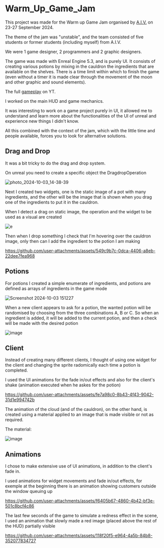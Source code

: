 # Warm_Up_Game_Jam
 
This project was made for the Warm up Game Jam organised by [A.I.V.](https://www.aiv01.it/) on 23-27 September 2024.

The theme of the jam was "unstable", and the team consisted of five students or former students (including myself) from A.I.V. 

We were 1 game designer, 2 programmers and 2 graphic designers.

The game was made with Enreal Engine 5.3, and is purely UI. It consists of creating various potions by mixing in the cauldron the ingredients that are available on the shelves. There is a time limit within which to finish the game (even without a timer it is made clear through the movement of the moon and other graphic and sound elements).

The full [gameplay](https://www.youtube.com/watch?v=6nqEMh_2uyo) on YT.

I worked on the main HUD and game mechanics.

It was interesting to work on a game project purely in UI, it allowed me to understand and learn more about the functionalities of the UI of unreal and experience new things I didn't know.

All this combined with the context of the jam, which with the little time and people available, forces you to look for alternative solutions.

## Drag and Drop

It was a bit tricky to do the drag and drop system.

On unreal you need to create a specific object the DragdropOperation

![photo_2024-10-03_14-38-39](https://github.com/user-attachments/assets/8723ee71-69bd-4983-ab11-8fc5ee8883d5)

Next I created two widgets, one is the static image of a pot with many ingredients, and the other will be the image that is shown when you drag one of the ingredients to put it in the cauldron.

When I detect a drag on static image, the operation and the widget to be used as a visual are created

![e](https://github.com/user-attachments/assets/82a9f648-132d-4740-8061-e5ab027f22f7)

Then when I drop something I check that I'm hovering over the cauldron image, only then can I add the ingredient to the potion I am making


https://github.com/user-attachments/assets/549c9b7c-0dca-4406-a8eb-22dee7fea968





## Potions

For potions I created a simple enumerate of ingredients, and potions are defined as arrays of ingredients in the game mode

![Screenshot 2024-10-03 151227](https://github.com/user-attachments/assets/ae7eaf79-df54-4d81-b1c9-3901d5423968)

When a new client appears to ask for a potion, the wanted potion will be randomised by choosing from the three combinations A, B or C. So when an ingredient is added, it will be added to the current potion, and then a check will be made with the desired potion

![image](https://github.com/user-attachments/assets/49bd0ff3-24d8-4b22-bb8c-c42f2df151eb)


## Client

Instead of creating many different clients, I thought of using one widget for the client and changing the sprite radomically each time a potion is completed.

I used the UI animations for the fade in/out effects and also for the client's shake (animation executed when he askes for the potion)



https://github.com/user-attachments/assets/fe7a98c0-8b43-4f43-9042-31d1e994742b



The animation of the cloud (and of the cauldron), on the other hand, is created using a material applied to an image that is made visible or not as required.

The material:

![image](https://github.com/user-attachments/assets/64ae57fc-7c0b-4e46-b512-ce6204dfb555)

## Animations

I chose to make extensive use of UI animations, in addition to the client's fade in. 

I used animations for widget movements and fade in/out effects, for exemple at the beginning there is an animation showing customers outside the window queuing up



https://github.com/user-attachments/assets/f6405b67-4860-4b42-bf3e-501c8bcf4c86

The last few seconds of the game to simulate a redness effect in the scene, I used an animation that slowly made a red image (placed above the rest of the HUD) partially visible

https://github.com/user-attachments/assets/118f20f5-e964-4a5b-84b8-352077834727


